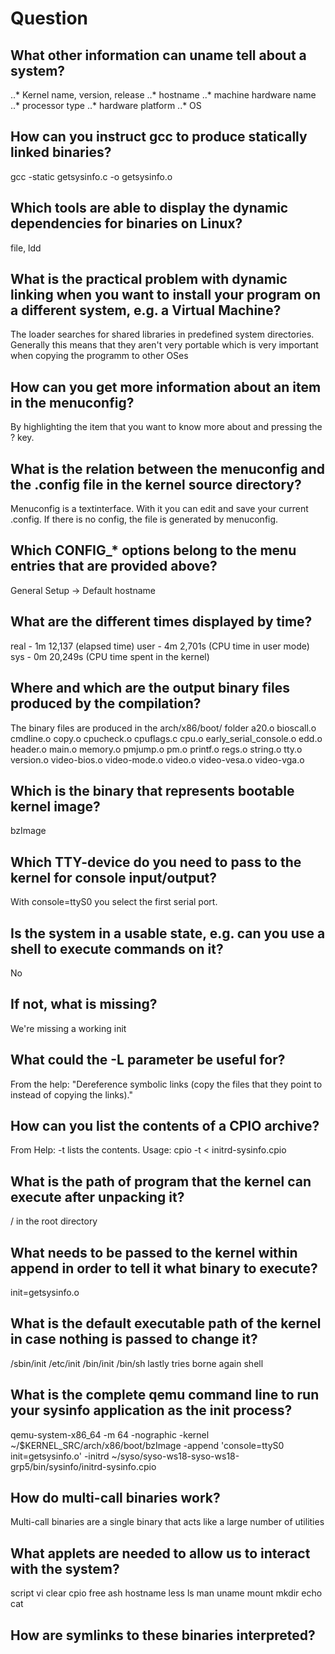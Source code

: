 # Question
## What other information can uname tell about a system?
..* Kernel name, version, release
..* hostname
..* machine hardware name
..* processor type
..* hardware platform
..* OS
## How can you instruct gcc to produce statically linked binaries?
gcc -static getsysinfo.c -o getsysinfo.o
## Which tools are able to display the dynamic dependencies for binaries on Linux?
file, ldd
## What is the practical problem with dynamic linking when you want to install your program on a different system, e.g. a Virtual Machine?
The loader searches for shared libraries in predefined system directories. Generally this means that they aren't very portable which is very important when copying the programm to other OSes
## How can you get more information about an item in the menuconfig?
By highlighting the item that you want to know more about and pressing the ? key.
## What is the relation between the menuconfig and the .config file in the kernel source directory?
Menuconfig is a textinterface. With it you can edit and save your current .config. If there is no config, the file is generated by menuconfig.
## Which CONFIG_* options belong to the menu entries that are provided above?
General Setup -> Default hostname
## What are the different times displayed by time?
real	- 1m 12,137 (elapsed time)
user	- 4m 2,701s (CPU time in user mode)
sys 	- 0m 20,249s (CPU time spent in the kernel)
## Where and which are the output binary files produced by the compilation?
The binary files are produced in the arch/x86/boot/ folder
a20.o
bioscall.o
cmdline.o
copy.o
cpucheck.o
cpuflags.c
cpu.o
early_serial_console.o
edd.o
header.o
main.o
memory.o
pmjump.o
pm.o
printf.o
regs.o
string.o
tty.o
version.o
video-bios.o
video-mode.o
video.o
video-vesa.o
video-vga.o
## Which is the binary that represents bootable kernel image?
bzImage
## Which TTY-device do you need to pass to the kernel for console input/output?
With console=ttyS0 you select the first serial port.
## Is the system in a usable state, e.g. can you use a shell to execute commands on it?
No
## If not, what is missing?
We're missing a working init
## What could the -L parameter be useful for?
From the help: "Dereference  symbolic  links  (copy  the files that they point to instead of copying the links)."
## How can you list the contents of a CPIO archive?
From Help: -t lists the contents. Usage: cpio -t < initrd-sysinfo.cpio
## What is the path of program that the kernel can execute after unpacking it?
/ in the root directory
## What needs to be passed to the kernel within append in order to tell it what binary to execute?
init=getsysinfo.o
## What is the default executable path of the kernel in case nothing is passed to change it?
/sbin/init
/etc/init
/bin/init
/bin/sh lastly tries borne again shell
## What is the complete qemu command line to run your sysinfo application as the init process?
qemu-system-x86_64 -m 64 -nographic -kernel ~/$KERNEL_SRC/arch/x86/boot/bzImage -append 'console=ttyS0 init=getsysinfo.o' -initrd ~/syso/syso-ws18-syso-ws18-grp5/bin/sysinfo/initrd-sysinfo.cpio
## How do multi-call binaries work?
Multi-call binaries are a single binary that acts like a large number of utilities
## What applets are needed to allow us to interact with the system?
script
vi
clear
cpio
free
ash
hostname
less
ls
man
uname
mount
mkdir
echo
cat
## How are symlinks to these binaries interpreted?
